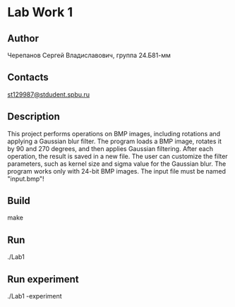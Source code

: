 # Lab Work 1
## Author
Черепанов Сергей Владиславович, группа 24.Б81-мм
## Contacts
st129987@stdudent.spbu.ru
## Description
This project performs operations on BMP images, including rotations and applying a Gaussian blur filter. The program loads a BMP image, rotates it by 90 and 270 degrees, and then applies Gaussian filtering. After each operation, the result is saved in a new file. The user can customize the filter parameters, such as kernel size and sigma value for the Gaussian blur. The program works only with 24-bit BMP images. The input file must be named "input.bmp"!
## Build
make
## Run
./Lab1
## Run experiment
./Lab1 -experiment
